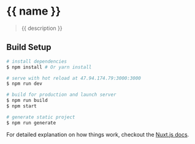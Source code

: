 # {{ name }}

> {{ description }}

## Build Setup

``` bash
# install dependencies
$ npm install # Or yarn install

# serve with hot reload at 47.94.174.79:3000:3000
$ npm run dev

# build for production and launch server
$ npm run build
$ npm start

# generate static project
$ npm run generate
```

For detailed explanation on how things work, checkout the [Nuxt.js docs](https://github.com/nuxt/nuxt.js).

